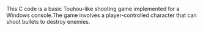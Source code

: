 This C code is a basic Touhou-like shooting game implemented for a Windows console.The game involves a player-controlled character that can shoot bullets to destroy enemies.
